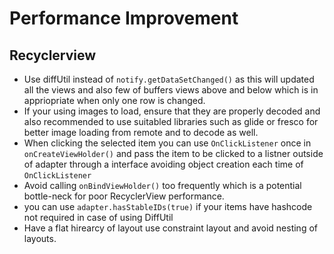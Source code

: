 # Performance Improvement

## Recyclerview

* Use diffUtil instead of `notify.getDataSetChanged()` as this will updated all the views
  and also few of buffers views above and below which is in appriopriate when only
  one row is changed.
* If your using images to load, ensure that they are properly decoded and also recommended
  to use suitabled libraries such as glide or fresco for better image loading from remote
  and to decode as well. 
* When clicking the selected item you can use `OnClickListener` once in `onCreateViewHolder()`
  and pass the item to be clicked to a listner outside of adapter through a interface
  avoiding object creation each time of `OnClickListener`
* Avoid calling `onBindViewHolder()` too frequently which is a potential bottle-neck for poor RecyclerView performance.
* you can use `adapter.hasStableIDs(true)` if your items have hashcode not required in
  case of using DiffUtil
* Have a flat hirearcy of layout use constraint layout and avoid nesting of layouts. 